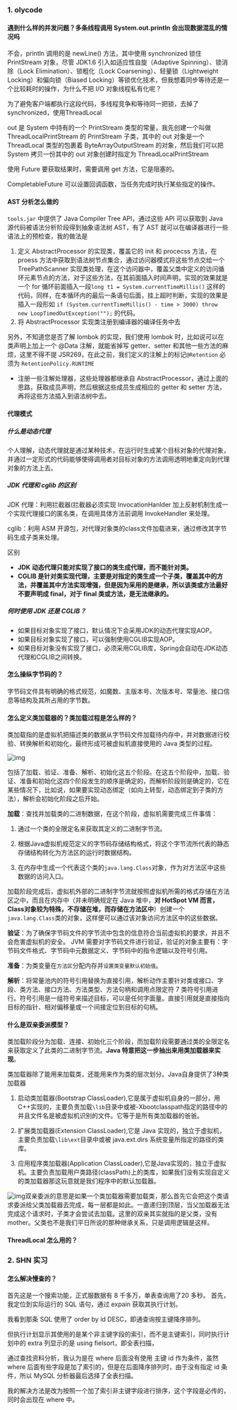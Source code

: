 ### 1. olycode

#### 遇到什么样的并发问题？多条线程调用 System.out.println 会出现数据混乱的情况吗

不会，println 调用的是 newLine() 方法，其中使用 synchronized 锁住 PrintStream 对象，尽管 JDK1.6 引入如适应性自旋（Adaptive Spinning）、锁消除（Lock Elimination）、锁粗化（Lock Coarsening）、轻量锁（Lightweight Locking）和偏向锁（Biased Locking）等锁优化技术，但我想着同步等待还是一个比较耗时的操作，为什么不把 I/O 对象线程私有化呢？

为了避免客户端都执行这段代码，多线程竞争和等待同一把锁，去掉了 synchronized，使用ThreadLocal

out 是 System 中持有的一个 PrintStream 类型的常量，我先创建一个叫做 ThreadLocalPrintStream 的 PrintStream 子类，其中的 out 对象是一个ThreadLocal 类型的包裹着 ByteArrayOutputStream 的对象，然后我们可以把 System 拷贝一份其中的 out 对象创建时指定为 ThreadLocalPrintStream 



使用 Future 要获取结果时，需要调用 get 方法，它是阻塞的。	

CompletableFuture 可以设置回调函数，当任务完成时执行某些指定的操作。

#### AST 分析怎么做的

`tools.jar` 中提供了 Java Compiler Tree API，通过这些 API 可以获取到 Java 源代码被语法分析阶段得到抽象语法树 AST，有了 AST 就可以在编译器进行一些语法上的预检查，我的做法是

1. 定义 AbstractProcessor 的实现类，覆盖它的 init 和 procecss 方法，在 proess 方法中获取到语法树节点集合，通过访问器模式将这些节点交给一个 TreePathScanner 实现类处理，在这个访问器中，覆盖父类中定义的访问循环元素节点的方法，对于这些方法，在其前面插入时间声明，实现的效果就是一个 for 循环前面插入一段`long t1 = System.currentTimeMillis()` 这样的代码，同样，在本循环内的最后一条语句后面，挂上超时判断，实现的效果是插入一段形如 `if (System.currentTimeMillis() - time > 3000) throw new LoopTimedOutException("");` 的代码。
2. 将 AbstractProcessor  实现类注册到编译器的编译任务中去

另外，不知道您是否了解 lombok 的实现，我们使用 lombok 时，比如说可以在类声明上加上一个 @Data 注解，就能省掉写 getter、setter 和其他一些方法的麻烦，这里不得不提 JSR269，在此之前，我们定义的注解上的标记`@Retention` 必须为 `RetentionPolicy.RUNTIME`

- 注册一些注解处理器，这些处理器都继承自 AbstractProcessor，通过上面的思路，获取成员声明，然后根据这些成员生成相应的 getter 和 setter 方法，再将这些方法插入到语法树中去。

#### 代理模式

##### 什么是动态代理

个人理解，动态代理就是通过某种技术，在运行时生成某个目标对象的代理对象，并通过一定形式的代码能够使得调用者对目标对象的方法调用透明地重定向到代理对象的方法上去。

##### JDK 代理和 cglib 的区别

JDK 代理：利用拦截器(拦截器必须实现 InvocationHanlder 加上反射机制生成一个实现代理接口的匿名类，在调用具体方法前调用 InvokeHandler 来处理。

cglib：利用 ASM 开源包，对代理对象类的class文件加载进来，通过修改其字节码生成子类来处理。

区别

- **JDK 动态代理只能对实现了接口的类生成代理，而不能针对类。**
- **CGLIB 是针对类实现代理，主要是对指定的类生成一个子类，覆盖其中的方法，并覆盖其中方法实现增强，但是因为采用的是继承，所以该类或方法最好不要声明成 final，对于 final 类或方法，是无法继承的。**

##### 何时使用 JDK 还是 CGLIB？

- 如果目标对象实现了接口，默认情况下会采用JDK的动态代理实现AOP。
- 如果目标对象实现了接口，可以强制使用CGLIB实现AOP。
- 如果目标对象没有实现了接口，必须采用CGLIB库，Spring会自动在JDK动态代理和CGLIB之间转换。

#### 怎么操纵字节码的？

字节码文件具有明确的格式规范，如魔数、主版本号、次版本号、常量池、接口信息等结构及其所占用的字节数。

#### 怎么定义类加载器的？类加载过程是怎么样的？

类加载指的是虚拟机把描述类的数据从字节码文件加载待内存中，并对数据进行校验、转换解析和初始化，最终形成可被虚拟机直接使用的 Java 类型的过程。

![img](D:/projects/notes/面试总结/Java/assets/1551162638264.png)


包括了加载、验证、准备、解析、初始化这五个阶段。在这五个阶段中，加载、验证、准备和初始化这四个阶段发生的顺序是确定的，而解析阶段则是确定的，它在某些情况下，比如说，如果要实现动态绑定（如向上转型，动态绑定到子类的方法），解析会初始化阶段之后开始。

**加载**：查找并加载类的二进制数据，在这个阶段，虚拟机需要完成三件事情：

1. 通过一个类的全限定名来获取其定义的二进制字节流。

2. 根据Java虚拟机规范定义的字节码存储结构格式，将这个字节流所代表的静态存储结构转化为方法区的运行时数据结构。
3. 在内存中生成一个代表这个类的`java.lang.Class`对象，作为对方法区中这些数据的访问入口。

加载阶段完成后，虚拟机外部的二进制字节流就按照虚拟机所需的格式存储在方法区之中，而且在内存中（并未明确规定在 Java 堆中，**对 HotSpot VM 而言，Class对象较为特殊，不存储在堆，而存储在方法区中**）创建一个`java.lang.Class`类的对象，这样便可以通过该对象访问方法区中的这些数据。

**验证**：为了确保字节码文件的字节流中包含的信息符合当前虚拟机的要求，并且不会危害虚拟机的安全。 JVM 需要对字节码文件进行验证，验证的对象主要有：字节码文件格式、字节码中元数据定义、字节码中的指令逻辑以及符号引用。

**准备**：为类变量在`方法区`分配内存并`设置类变量默认初始值`。

**解析**：将常量池内的符号引用替换为直接引用，解析动作主要针对类或接口、字段、类方法、接口方法、方法类型、方法句柄和调用点限定符 7 类符号引用进行。符号引用是一组符号来描述目标，可以是任何字面量。直接引用就是直接指向目标的指针、相对偏移量或一个间接定位到目标的句柄。

#### 什么是双亲委派模型？

类加载阶段分为加载、连接、初始化三个阶段，而加载阶段需要通过类的全限定名来获取定义了此类的二进制字节流。**Java 特意把这一步抽出来用类加载器来实现**。

类加载器除了能用来加载类，还能用来作为类的层次划分。Java自身提供了3种类加载器

1. 启动类加载器(Bootstrap ClassLoader),它是属于虚拟机自身的一部分，用C++实现的，主要负责加载`\lib`目录中或被-Xbootclasspath指定的路径中的并且文件名是被虚拟机识别的文件。它等于是所有类加载器的爸爸。

2. 扩展类加载器(Extension ClassLoader),它是 Java 实现的，独立于虚拟机，主要负责加载`\lib\ext`目录中或被 java.ext.dirs 系统变量所指定的路径的类库。

3. 应用程序类加载器(Application ClassLoader),它是Java实现的，独立于虚拟机。主要负责加载用户类路径(classPath)上的类库，如果我们没有实现自定义的类加载器那这玩意就是我们程序中的默认加载器。

![img](https://user-gold-cdn.xitu.io/2019/5/6/16a8d30870f9a8e5?imageView2/0/w/1280/h/960/format/webp/ignore-error/1)双亲委派的意思是如果一个类加载器需要加载类，那么首先它会把这个类请求委派给父类加载器去完成，每一层都是如此。一直递归到顶层，当父加载器无法完成这个请求时，子类才会尝试去加载。这里的双亲其实就指的是父类，没有mother。父类也不是我们平日所说的那种继承关系，只是调用逻辑是这样。

#### ThreadLocal 怎么用的？

### 2. SHN 实习

#### 怎么解决慢查的？

首先这是一个搜索功能，正式服数据有 8 千多万，单表查询用了20 多秒。 首先，我定位到实际运行的 SQL 语句，通过 expain 获取其执行计划。

我看到那条 SQL 使用了 order by id DESC，即通查询按主键降序排列。

但执行计划显示其使用的是某个非主键字段的索引，而不是主键索引，同时执行计划中的 extra 列显示的是 using fielsort，即全表扫描，

通过查找资料分析，我认为是在 where 后面没有使用 主键 id 作为条件，虽然 where 后面有些字段是加了索引的，但是在后面降序排列时，由于没有指定 id 条件，所以 MySQL 分析器最后选择了全表扫描。

我的解决方法是改为按照一个加了索引非主键字段进行排序，这个字段是必传的，同时会出现在 where 中。